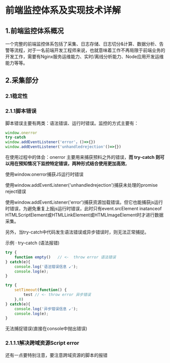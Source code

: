 # 前端监控体系及实现技术详解

## 1.前端监控体系概况

一个完整的前端监控体系包括了采集、日志存储、日志切分&计算、数据分析、告警等流程，对于一名前端开发工程师来说，也就意味着工作不再局限于前端业务的开发工作，需要有Nginx服务运维能力、实时/离线分析能力、Node应用开发运维能力等等。



## 2.采集部分

### 2.1稳定性

### 2.1.1脚本错误

脚本错误主要有两类：语法错误、运行时错误。监控的方式主要有：

```js
window.onerror
try-catch
window.addEventListener('error'，()=>{})
window.addEventListener('unhandledrejection'()=>{})
```

在使用过程中的体会：onerror 主要用来捕获预料之外的错误，**而 try-catch 则可以用在预知情况下监控特定错误，两种形式结合使用更加高效**。

使用window.onerror捕获JS运行时错误

使用window.addEventListener('unhandledrejection')捕获未处理的promise reject错误

使用window.addEventListener('error')捕获资源加载错误。但它也能捕获js运行时错误，为避免重复上报js运行时错误，此时只有event.srcElement inatanceof HTMLScriptElement或HTMLLinkElement或HTMLImageElement时才进行数据采集。

另外，当try-catch中代码发生语法错误或异步错误时，则无法正常捕捉。

示例 · try-catch (语法报错)

```js
try {
    function empty()   // <-  throw error 语法错误
} catch(e){
    console.log('语法错误信息 ↙');
    console.log(e);
}
```

```js
try {
    setTimeout(function() {
        test // <- throw error 异步错误
    },0)
} catch(e){
    console.log('异步错误信息 ↙');
    console.log(e);
}
```

无法捕捉错误(直接在console中抛出错误)

### 2.1.1.1解决跨域资源Script error

还有一点要特别注意，要注意跨域资源的脚本的报错



 











